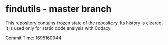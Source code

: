 # findutils - master branch

This repository contains frozen state of the repository.
Its history is cleared. It is used only for static code
analysis with Codacy.

Commit Time: 1695160944